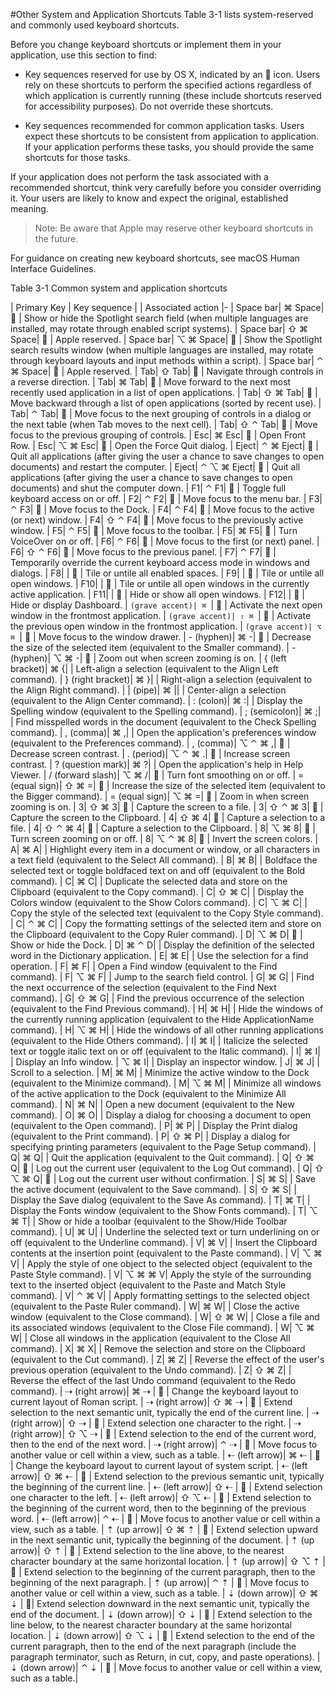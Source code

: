 #Other System and Application Shortcuts
Table 3-1 lists system-reserved and commonly used keyboard shortcuts.

Before you change keyboard shortcuts or implement them in your application, use this section to find:

+ Key sequences reserved for use by OS X, indicated by an  icon.
Users rely on these shortcuts to perform the specified actions regardless of which application is currently running (these include shortcuts reserved for accessibility purposes). Do not override these shortcuts.

+ Key sequences recommended for common application tasks.
Users expect these shortcuts to be consistent from application to application. If your application performs these tasks, you should provide the same shortcuts for those tasks.

If your application does not perform the task associated with a recommended shortcut, think very carefully before you consider overriding it. Your users are likely to know and expect the original, established meaning.

> Note: Be aware that Apple may reserve other keyboard shortcuts in the future.

For guidance on creating new keyboard shortcuts, see macOS Human Interface Guidelines.

Table 3-1  Common system and application shortcuts

| Primary Key | Key sequence |  | Associated action
|-
| Space bar| ⌘ Space|  | Show or hide the Spotlight search field (when multiple languages are installed, may rotate through enabled script systems).
| Space bar| ⇧ ⌘ Space|  | Apple reserved.
| Space bar| ⌥ ⌘ Space|  | Show the Spotlight search results window (when multiple languages are installed, may rotate through keyboard layouts and input methods within a script).
| Space bar| ⌃ ⌘ Space|  | Apple reserved.
| Tab| ⇧ Tab|  | Navigate through controls in a reverse direction.
| Tab| ⌘ Tab|  | Move forward to the next most recently used application in a list of open applications.
| Tab| ⇧ ⌘ Tab|  | Move backward through a list of open applications (sorted by recent use).
| Tab| ⌃ Tab|  | Move focus to the next grouping of controls in a dialog or the next table (when Tab moves to the next cell).
| Tab| ⇧ ⌃ Tab|  | Move focus to the previous grouping of controls.
| Esc| ⌘ Esc|  | Open Front Row.
| Esc| ⌥ ⌘ Esc|  | Open the Force Quit dialog.
| Eject| ⌃ ⌘ Eject|  | Quit all applications (after giving the user a chance to save changes to open documents) and restart the computer.
| Eject| ⌃ ⌥ ⌘ Eject|  | Quit all applications (after giving the user a chance to save changes to open documents) and shut the computer down.
| F1| ⌃ F1|  | Toggle full keyboard access on or off.
| F2| ⌃ F2|  | Move focus to the menu bar.
| F3| ⌃ F3|  | Move focus to the Dock.
| F4| ⌃ F4|  | Move focus to the active (or next) window.
| F4| ⇧ ⌃  F4|  | Move focus to the previously active window.
| F5| ⌃ F5|  | Move focus to the toolbar.
| F5| ⌘  F5|  | Turn VoiceOver on or off.
| F6| ⌃  F6|  | Move focus to the first (or next) panel.
| F6| ⇧ ⌃ F6|  | Move focus to the previous panel.
| F7| ⌃ F7|  | Temporarily override the current keyboard access mode in windows and dialogs.
| F8| |  | Tile or untile all enabled spaces.
| F9| |  | Tile or untile all open windows.
| F10| |  | Tile or untile all open windows in the currently active application.
| F11| |  | Hide or show all open windows.
| F12| |  | Hide or display Dashboard.
| `(grave accent)| ⌘ `|  | Activate the next open window in the frontmost application.
| `(grave accent)| ⇧ ⌘ `|  | Activate the previous open window in the frontmost application.
| `(grave accent)| ⌥ ⌘ `|  | Move focus to the window drawer.
| - (hyphen)| ⌘ -|  | Decrease the size of the selected item (equivalent to the Smaller command).
| - (hyphen)| ⌥ ⌘ -|  | Zoom out when screen zooming is on.
| { (left bracket)| ⌘ {| | Left-align a selection (equivalent to the Align Left command).
| } (right bracket)| ⌘ }| | Right-align a selection (equivalent to the Align Right command).
| &#124; (pipe)| ⌘ &#124;| | Center-align a selection (equivalent to the Align Center command).
| : (colon)| ⌘ :| | Display the Spelling window (equivalent to the Spelling command).
| ; (semicolon)| ⌘ ;| | Find misspelled words in the document (equivalent to the Check Spelling command).
| , (comma)| ⌘ ,| | Open the application's preferences window (equivalent to the Preferences command).
| , (comma)| ⌥ ⌃ ⌘ ,|  | Decrease screen contrast.
| . (period)| ⌥ ⌃ ⌘ .|  | Increase screen contrast.
| ? (question mark)| ⌘ ?| | Open the application's help in Help Viewer.
| / (forward slash)| ⌥ ⌘ /|  | Turn font smoothing on or off.
| = (equal sign)| ⇧ ⌘ =|  | Increase the size of the selected item (equivalent to the Bigger command).
| = (equal sign)| ⌥ ⌘ =|  | Zoom in when screen zooming is on.
| 3| ⇧ ⌘ 3|  | Capture the screen to a file.
| 3| ⇧ ⌃ ⌘ 3|  | Capture the screen to the Clipboard.
| 4| ⇧ ⌘ 4|  | Capture a selection to a file.
| 4| ⇧ ⌃ ⌘ 4|  | Capture a selection to the Clipboard.
| 8| ⌥ ⌘ 8|  | Turn screen zooming on or off.
| 8| ⌥ ⌃ ⌘ 8|  | Invert the screen colors.
| A| ⌘ A| | Highlight every item in a document or window, or all characters in a text field (equivalent to the Select All command).
| B| ⌘ B| | Boldface the selected text or toggle boldfaced text on and off (equivalent to the Bold command).
| C| ⌘ C| | Duplicate the selected data and store on the Clipboard (equivalent to the Copy command).
| C| ⇧ ⌘ C| | Display the Colors window (equivalent to the Show Colors command).
| C| ⌥ ⌘ C| | Copy the style of the selected text (equivalent to the Copy Style command).
| C| ⌃ ⌘ C| | Copy the formatting settings of the selected item and store on the Clipboard (equivalent to the Copy Ruler command).
| D| ⌥ ⌘ D|  | Show or hide the Dock.
| D| ⌘ ⌃ D| | Display the definition of the selected word in the Dictionary application.
| E| ⌘ E| | Use the selection for a find operation.
| F| ⌘ F| | Open a Find window (equivalent to the Find command).
| F| ⌥ ⌘ F| | Jump to the search field control.
| G| ⌘ G| | Find the next occurrence of the selection (equivalent to the Find Next command).
| G| ⇧ ⌘ G| | Find the previous occurrence of the selection (equivalent to the Find Previous command).
| H| ⌘ H| | Hide the windows of the currently running application (equivalent to the Hide ApplicationName command).
| H| ⌥ ⌘ H| | Hide the windows of all other running applications (equivalent to the Hide Others command).
| I| ⌘ I| | Italicize the selected text or toggle italic text on or off (equivalent to the Italic command).
| I| ⌘ I| | Display an Info window.
| ⌥ ⌘ I| | Display an inspector window.
| J| ⌘ J| | Scroll to a selection.
| M| ⌘ M| | Minimize the active window to the Dock (equivalent to the Minimize command).
| M| ⌥ ⌘ M| | Minimize all windows of the active application to the Dock (equivalent to the Minimize All command).
| N| ⌘ N| | Open a new document (equivalent to the New command).
| O| ⌘ O| | Display a dialog for choosing a document to open (equivalent to the Open command).
| P| ⌘ P| | Display the Print dialog (equivalent to the Print command).
| P| ⇧ ⌘ P| | Display a dialog for specifying printing parameters (equivalent to the Page Setup command).
| Q| ⌘ Q| | Quit the application (equivalent to the Quit command).
| Q| ⇧ ⌘ Q|  | Log out the current user (equivalent to the Log Out command).
| Q| ⇧ ⌥ ⌘ Q|  | Log out the current user without confirmation.
| S| ⌘ S| | Save the active document (equivalent to the Save command).
| S| ⇧ ⌘ S| | Display the Save dialog (equivalent to the Save As command).
| T| ⌘ T| | Display the Fonts window (equivalent to the Show Fonts command).
| T| ⌥ ⌘ T| | Show or hide a toolbar (equivalent to the Show/Hide Toolbar command).
| U| ⌘ U| | Underline the selected text or turn underlining on or off (equivalent to the Underline command).
| V| ⌘ V| | Insert the Clipboard contents at the insertion point (equivalent to the Paste command).
| V| ⌥ ⌘ V| | Apply the style of one object to the selected object (equivalent to the Paste Style command).
| V| ⌥ ⌘ ⌘ V| Apply the style of the surrounding text to the inserted object (equivalent to the Paste and Match Style command).
| V| ⌃ ⌘ V| | Apply formatting settings to the selected object (equivalent to the Paste Ruler command).
| W| ⌘ W| | Close the active window (equivalent to the Close command).
| W| ⇧ ⌘ W| | Close a file and its associated windows (equivalent to the Close File command).
| W| ⌥ ⌘ W| | Close all windows in the application (equivalent to the Close All command).
| X| ⌘ X| | Remove the selection and store on the Clipboard (equivalent to the Cut command).
| Z| ⌘ Z| | Reverse the effect of the user's previous operation (equivalent to the Undo command).
| Z| ⇧ ⌘ Z| | Reverse the effect of the last Undo command (equivalent to the Redo command).
| ⇢ (right arrow)| ⌘ ⇢ |  | Change the keyboard layout to current layout of Roman script.
| ⇢ (right arrow)| ⇧ ⌘ ⇢ |  | Extend selection to the next semantic unit, typically the end of the current line.
| ⇢ (right arrow)| ⇧ ⇢ |  | Extend selection one character to the right.
| ⇢ (right arrow)| ⇧ ⌥ ⇢ |  | Extend selection to the end of the current word, then to the end of the next word.
| ⇢ (right arrow)| ⌃ ⇢ |  | Move focus to another value or cell within a view, such as a table.
| ⇠  (left arrow)| ⌘ ⇠ |  | Change the keyboard layout to current layout of system script.
| ⇠  (left arrow)| ⇧ ⌘ ⇠ |  | Extend selection to the previous semantic unit, typically the beginning of the current line.
| ⇠  (left arrow)| ⇧ ⇠ |  | Extend selection one character to the left.
| ⇠  (left arrow)| ⇧ ⌥ ⇠ |  | Extend selection to the beginning of the current word, then to the beginning of the previous word.
| ⇠  (left arrow)| ⌃ ⇠ |  | Move focus to another value or cell within a view, such as a table.
| ⇡  (up arrow)| ⇧ ⌘ ⇡ |  | Extend selection upward in the next semantic unit, typically the beginning of the document.
| ⇡  (up arrow)| ⇧ ⇡ |  | Extend selection to the line above, to the nearest character boundary at the same horizontal location.
| ⇡  (up arrow)| ⇧ ⌥ ⇡ |  | Extend selection to the beginning of the current paragraph, then to the beginning of the next paragraph.
| ⇡  (up arrow)| ⌃ ⇡ |  | Move focus to another value or cell within a view, such as a table.
| ⇣  (down arrow)| ⇧ ⌘ ⇣ | | Extend selection downward in the next semantic unit, typically the end of the document.
| ⇣  (down arrow)| ⇧ ⇣ |  | Extend selection to the line below, to the nearest character boundary at the same horizontal location.
| ⇣  (down arrow)| ⇧ ⌥ ⇣ |  | Extend selection to the end of the current paragraph, then to the end of the next paragraph (include the paragraph terminator, such as Return, in cut, copy, and paste operations).
| ⇣  (down arrow)| ⌃ ⇣ |  | Move focus to another value or cell within a view, such as a table.| 